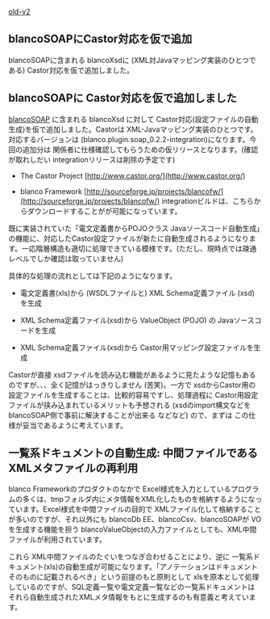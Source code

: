 [old-v2](ig051023-orig.html)

## blancoSOAPにCastor対応を仮で追加

blancoSOAPに含まれる blancoXsdに (XML対Javaマッピング実装のひとつである) Castor対応を仮で追加しました。


## blancoSOAPに Castor対応を仮で追加しました

[blancoSOAP](http://www.igapyon.jp/blanco/blancosoap.html) に含まれる blancoXsd に対して Castor対応(設定ファイルの自動生成)を仮で追加しました。Castorは
XML-Javaマッピング実装のひとつです。対応するバージョンは (blanco.plugin.soap_0.2.2-integration)になります。今回の追加分は 関係者に仕様確認してもらうための仮リリースとなります。(確認が取れしだい integrationリリースは削除の予定です)

* The Castor Project
  [http://www.castor.org/](http://www.castor.org/)
  
* blanco Framework
  [http://sourceforge.jp/projects/blancofw/](http://sourceforge.jp/projects/blancofw/)
  integrationビルドは、こちらからダウンロードすることがが可能になっています。

既に実装されていた「電文定義書からPOJOクラス Javaソースコード自動生成」の機能に、対応したCastor設定ファイルが新たに自動生成されるようになります。一応階層構造も適切に処理できている模様です。(ただし、現時点では疎通レベルでしか確認は取っていません)

具体的な処理の流れとしては下記のようになります。
* 電文定義書(xls)から (WSDLファイルと) XML Schema定義ファイル (xsd) を生成
  
* XML Schema定義ファイル(xsd)から ValueObject (POJO) の Javaソースコードを生成
  
* XML Schema定義ファイル(xsd)から Castor用マッピング設定ファイルを生成

Castorが直接 xsdファイルを読み込む機能があるように見たような記憶もあるのですが、、、全く記憶がはっきりしません (苦笑)。一方で xsdからCastor用の設定ファイルを生成することは、比較的容易ですし、処理過程に Castor用設定ファイルが挟み込まれているメリットも予想される
(xsdのimport構文などをblancoSOAP側で事前に解決することが出来る などなど) ので、まずは この仕様が妥当であるように考えています。　

## 一覧系ドキュメントの自動生成: 中間ファイルであるXMLメタファイルの再利用

blanco Frameworkのプロダクトのなかで Excel様式を入力としているプログラムの多くは、tmpフォルダ内にメタ情報をXML化したものを格納するようになっています。Excel様式を中間ファイルの目的で XMLファイル化して格納することが多いのですが、それ以外にも blancoDb EE、blancoCsv、blancoSOAPが
VOを生成する機能を担う blancoValueObjectの入力ファイルとしても、XML中間ファイルが利用されています。

これら XML中間ファイルのたぐいをつなぎ合わせることにより、逆に 一覧系ドキュメント(xls)の自動生成が可能になります。「アノテーションはドキュメントそのものに記載されるべき」という前提のもと原則として xlsを原本として処理しているのですが、SQL定義一覧や電文定義一覧などの一覧系ドキュメントは それら自動生成されたXMLメタ情報をもとに生成するのも有意義と考えています。